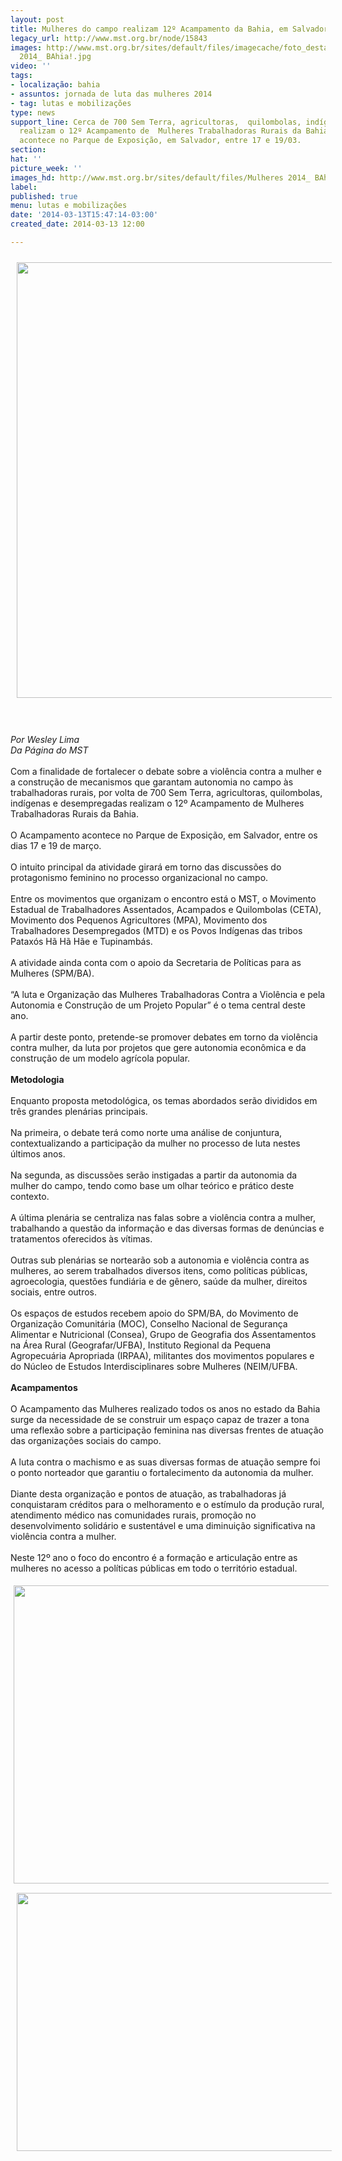 ```yaml
---
layout: post
title: Mulheres do campo realizam 12º Acampamento da Bahia, em Salvador
legacy_url: http://www.mst.org.br/node/15843
images: http://www.mst.org.br/sites/default/files/imagecache/foto_destaque/Mulheres
  2014_ BAhia!.jpg
video: ''
tags:
- localização: bahia
- assuntos: jornada de luta das mulheres 2014
- tag: lutas e mobilizações
type: news
support_line: Cerca de 700 Sem Terra, agricultoras,  quilombolas, indígenas e desempregadas
  realizam o 12º Acampamento de  Mulheres Trabalhadoras Rurais da Bahia. O Acampamento
  acontece no Parque de Exposição, em Salvador, entre 17 e 19/03.
section: 
hat: ''
picture_week: ''
images_hd: http://www.mst.org.br/sites/default/files/Mulheres 2014_ BAhia!.jpg
label: 
published: true
menu: lutas e mobilizações
date: '2014-03-13T15:47:14-03:00'
created_date: 2014-03-13 12:00

---
```

<p><img style="margin: 10px;" src="http://www.mst.org.br/sites/default/files/Mulheres%202014_%20BAhia.jpg" alt="" height="697" width="600"></p><p><br><em><br>Por Wesley Lima<br>Da Página do&nbsp;MST</em><br><br>Com a finalidade de fortalecer o debate sobre a violência contra a mulher e a construção de mecanismos que garantam autonomia no campo às trabalhadoras rurais, por volta de 700 Sem Terra, agricultoras, quilombolas, indígenas e desempregadas realizam o 12º Acampamento de Mulheres Trabalhadoras Rurais da Bahia.<br><br>O Acampamento acontece no Parque de Exposição, em Salvador, entre os dias 17 e 19 de março.<br><br>O intuito principal da atividade girará em torno das discussões do protagonismo feminino no processo organizacional no campo.<br><br>Entre os movimentos que organizam o encontro está o MST, o Movimento Estadual de Trabalhadores Assentados, Acampados e Quilombolas (CETA), Movimento dos Pequenos Agricultores (MPA), Movimento dos Trabalhadores Desempregados (MTD) e os Povos Indígenas das tribos Pataxós Hã Hã Hãe e Tupinambás.<br><br>A atividade ainda conta com o apoio da Secretaria de Políticas para as Mulheres (SPM/BA).<br><br>“A luta e Organização das Mulheres Trabalhadoras Contra a Violência e pela Autonomia e Construção de um Projeto Popular” é o tema central deste ano.<br><br>A partir deste ponto, pretende-se promover debates em torno da violência contra mulher, da luta por projetos que gere autonomia econômica e da construção de um modelo agrícola popular.<br><br><strong>Metodologia<br></strong><br>Enquanto proposta metodológica, os temas abordados serão divididos em três grandes plenárias principais. <br><br>Na primeira, o debate terá como norte uma análise de conjuntura, contextualizando a participação da mulher no processo de luta nestes últimos anos.<br><br>Na segunda, as discussões serão instigadas a partir da autonomia da mulher do campo, tendo como base um olhar teórico e prático deste contexto.<br><br>A última plenária se centraliza nas falas sobre a violência contra a mulher, trabalhando a questão da informação e das diversas formas de denúncias e tratamentos oferecidos às vítimas.<br><br>Outras sub plenárias se nortearão sob a autonomia e violência contra as mulheres, ao serem trabalhados diversos itens, como políticas públicas, agroecologia, questões fundiária e de gênero, saúde da mulher, direitos sociais, entre outros.<br><br>Os espaços de estudos recebem apoio do SPM/BA, do Movimento de Organização Comunitária (MOC), Conselho Nacional de Segurança Alimentar e Nutricional (Consea), Grupo de Geografia dos Assentamentos na Área Rural (Geografar/UFBA), Instituto Regional da Pequena Agropecuária Apropriada (IRPAA), militantes dos movimentos populares e do Núcleo de Estudos Interdisciplinares sobre Mulheres (NEIM/UFBA.<br><br><strong>Acampamentos<br></strong><br>O Acampamento das Mulheres realizado todos os anos no estado da Bahia surge da necessidade de se construir um espaço capaz de trazer a tona uma reflexão sobre a participação feminina nas diversas frentes de atuação das organizações sociais do campo.<br><br>A luta contra o machismo e as suas diversas formas de atuação sempre foi o ponto norteador que garantiu o fortalecimento da autonomia da mulher.<br><br>Diante desta organização e pontos de atuação, as trabalhadoras já conquistaram créditos para o melhoramento e o estímulo da produção rural, atendimento médico nas comunidades rurais, promoção no desenvolvimento solidário e sustentável e uma diminuição significativa na violência contra a mulher.<br><br>Neste 12º ano o foco do encontro é a formação e articulação entre as mulheres no acesso a políticas públicas em todo o território estadual.</p><p><img style="margin: 5px; float: left;" src="http://www.mst.org.br/sites/default/files/programa%C3%A7%C3%A3_mulheres_BA_0.jpg" alt="" height="477" width="700"><img style="margin: 10px;" src="http://www.mst.org.br/sites/default/files/programa%C3%A7%C3%A3_mulheres_BA_II.jpg" alt="" height="413" width="662"></p>

